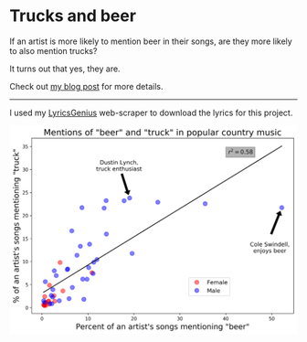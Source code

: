 # Trucks and beer
If an artist is more likely to mention beer in their songs, are they more likely to also mention trucks?

It turns out that yes, they are.

Check out [my blog post](http://www.johnwmillr.com/trucks-and-beer/) for more details.

---
I used my [LyricsGenius](https://github.com/johnwmillr/LyricsGenius) web-scraper to download the lyrics for this project.

![beer_and_trucks](./figures/FreqPlot_beer_and_truck.png)
